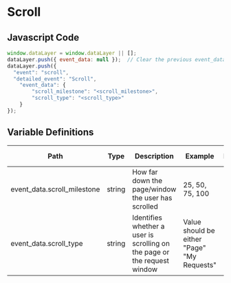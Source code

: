 # Scroll

### 

## Javascript Code
```js
window.dataLayer = window.dataLayer || [];
dataLayer.push({ event_data: null });  // Clear the previous event_data object.
dataLayer.push({
  "event": "scroll",
  "detailed_event": "Scroll",
    "event_data": {
        "scroll_milestone": "<scroll_milestone>",
        "scroll_type": "<scroll_type>"
    }
});
```

## Variable Definitions

|Path|Type|Description|Example|Pattern|Min Length|Max Length|Minimum|Maximum|Multiple Of|
| --- | --- | --- | --- | --- | --- | --- | --- | --- | --- |
|event_data.scroll_milestone|string|How far down the page\/window the user has scrolled|25, 50, 75, 100|||||||
|event_data.scroll_type|string|Identifies whether a user is scrolling on the page or the request window|Value should be either "Page" "My Requests"|||||||




